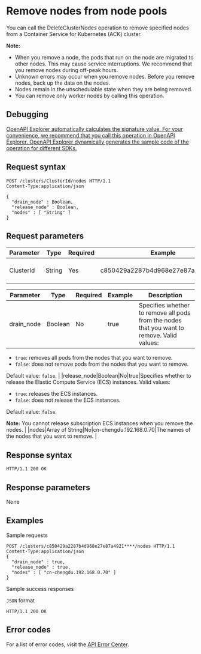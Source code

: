 # Remove nodes from node pools

You can call the DeleteClusterNodes operation to remove specified nodes from a Container Service for Kubernetes \(ACK\) cluster.

**Note:**

-   When you remove a node, the pods that run on the node are migrated to other nodes. This may cause service interruptions. We recommend that you remove nodes during off-peak hours.
-   Unknown errors may occur when you remove nodes. Before you remove nodes, back up the data on the nodes.
-   Nodes remain in the unschedulable state when they are being removed.
-   You can remove only worker nodes by calling this operation.

## Debugging

[OpenAPI Explorer automatically calculates the signature value. For your convenience, we recommend that you call this operation in OpenAPI Explorer. OpenAPI Explorer dynamically generates the sample code of the operation for different SDKs.](https://api.aliyun.com/#product=CS&api=DeleteClusterNodes&type=ROA&version=2015-12-15)

## Request syntax

```
POST /clusters/ClusterId/nodes HTTP/1.1
Content-Type:application/json

{
  "drain_node" : Boolean,
  "release_node" : Boolean,
  "nodes" : [ "String" ]
}
```

## Request parameters

|Parameter|Type|Required|Example|Description|
|---------|----|--------|-------|-----------|
|ClusterId|String|Yes|c850429a2287b4d968e27e87a4921\*\*\*\*|The ID of the ACK cluster. |

|Parameter|Type|Required|Example|Description|
|---------|----|--------|-------|-----------|
|drain\_node|Boolean|No|true|Specifies whether to remove all pods from the nodes that you want to remove. Valid values:

 -   `true`: removes all pods from the nodes that you want to remove.
-   `false`: does not remove pods from the nodes that you want to remove.

 Default value: `false`. |
|release\_node|Boolean|No|true|Specifies whether to release the Elastic Compute Service \(ECS\) instances. Valid values:

 -   `true`: releases the ECS instances.
-   `false`: does not release the ECS instances.

 Default value: `false`.

 **Note:** You cannot release subscription ECS instances when you remove the nodes. |
|nodes|Array of String|No|cn-chengdu.192.168.0.70|The names of the nodes that you want to remove. |

## Response syntax

```
HTTP/1.1 200 OK
```

## Response parameters

None

## Examples

Sample requests

```
POST /clusters/c850429a2287b4d968e27e87a4921****/nodes HTTP/1.1 
Content-Type:application/json
{
  "drain_node" : true,
  "release_node" : true,
  "nodes" : [ "cn-chengdu.192.168.0.70" ]
}
```

Sample success responses

`JSON` format

```
HTTP/1.1 200 OK
```

## Error codes

For a list of error codes, visit the [API Error Center](https://error-center.alibabacloud.com/status/product/CS).

